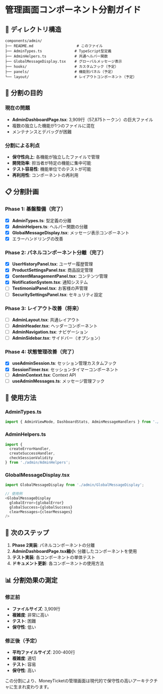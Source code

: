 # 管理画面コンポーネント分割ガイド

## 📁 ディレクトリ構造

```
components/admin/
├── README.md                    # このファイル
├── AdminTypes.ts               # TypeScript型定義
├── AdminHelpers.ts             # 共通ヘルパー関数
├── GlobalMessageDisplay.tsx    # グローバルメッセージ表示
├── hooks/                      # カスタムフック（予定）
├── panels/                     # 機能別パネル（予定）
└── layout/                     # レイアウトコンポーネント（予定）
```

## 🎯 分割の目的

### 現在の問題
- **AdminDashboardPage.tsx**: 3,909行（57,875トークン）の巨大ファイル
- 複数の独立した機能が1つのファイルに混在
- メンテナンスとデバッグが困難

### 分割による利点
- **保守性向上**: 各機能が独立したファイルで管理
- **開発効率**: 担当者が特定の機能に集中可能
- **テスト容易性**: 機能単位でのテストが可能
- **再利用性**: コンポーネントの再利用

## 📋 分割計画

### Phase 1: 基盤整備（完了）
- [x] **AdminTypes.ts**: 型定義の分離
- [x] **AdminHelpers.ts**: ヘルパー関数の分離
- [x] **GlobalMessageDisplay.tsx**: メッセージ表示コンポーネント
- [x] エラーハンドリングの改善

### Phase 2: パネルコンポーネント分離（完了）
- [x] **UserHistoryPanel.tsx**: ユーザー履歴管理
- [x] **ProductSettingsPanel.tsx**: 商品設定管理
- [x] **ContentManagementPanel.tsx**: コンテンツ管理
- [x] **NotificationSystem.tsx**: 通知システム
- [ ] **TestimonialPanel.tsx**: お客様の声管理
- [ ] **SecuritySettingsPanel.tsx**: セキュリティ設定

### Phase 3: レイアウト改善（将来）
- [ ] **AdminLayout.tsx**: 共通レイアウト
- [ ] **AdminHeader.tsx**: ヘッダーコンポーネント
- [ ] **AdminNavigation.tsx**: ナビゲーション
- [ ] **AdminSidebar.tsx**: サイドバー（オプション）

### Phase 4: 状態管理改善（完了）
- [x] **useAdminSession.ts**: セッション管理カスタムフック
- [x] **SessionTimer.tsx**: セッションタイマーコンポーネント
- [ ] **AdminContext.tsx**: Context API
- [ ] **useAdminMessages.ts**: メッセージ管理フック

## 🔧 使用方法

### AdminTypes.ts
```typescript
import { AdminViewMode, DashboardStats, AdminMessageHandlers } from './admin/AdminTypes';
```

### AdminHelpers.ts
```typescript
import { 
  createErrorHandler, 
  createSuccessHandler, 
  checkSessionValidity 
} from './admin/AdminHelpers';
```

### GlobalMessageDisplay.tsx
```typescript
import GlobalMessageDisplay from './admin/GlobalMessageDisplay';

// 使用例
<GlobalMessageDisplay
  globalError={globalError}
  globalSuccess={globalSuccess}
  clearMessages={clearMessages}
/>
```

## 🚀 次のステップ

1. **Phase 2実装**: パネルコンポーネントの分離
2. **AdminDashboardPage.tsx縮小**: 分離したコンポーネントを使用
3. **テスト実装**: 各コンポーネントの単体テスト
4. **ドキュメント更新**: 各コンポーネントの使用方法

## 📊 分割効果の測定

### 修正前
- **ファイルサイズ**: 3,909行
- **複雑度**: 非常に高い
- **テスト**: 困難
- **保守性**: 低い

### 修正後（予定）
- **平均ファイルサイズ**: 200-400行
- **複雑度**: 適切
- **テスト**: 容易
- **保守性**: 高い

この分割により、MoneyTicketの管理画面は現代的で保守性の高いアーキテクチャに生まれ変わります。